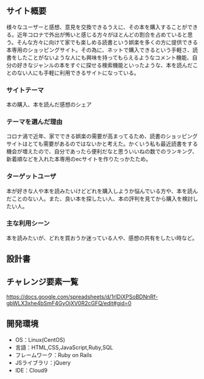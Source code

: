 # <bookers shop>

## サイト概要
様々なユーザーと感想、意見を交換できるうえに、その本を購入することができる。近年コロナで外出が怖いと感じる方々がほとんどの割合を占めていると思う。そんな方々に向けて家でも楽しめる読書という娯楽を多くの方に提供できる本専用のショッピングサイト。その為に、ネットで購入できるという手軽さ、読書をしたことがないような人にも興味を持ってもらえるようなコメント機能、自分の好きなジャンルの本をすぐに探せる検索機能といったような、本を読んだことのない人にも手軽に利用できるサイトになっている。

### サイトテーマ
本の購入、本を読んだ感想のシェア

### テーマを選んだ理由
コロナ渦で近年、家でできる娯楽の需要が高まってるため、読書のショッピングサイトはとても需要があるのではないかと考えた。かくいう私も最近読書をする機会が増えたので、自分であったら便利だなと思ういいねの数でのランキング、新着順などを入れた本専用のecサイトを作りたっかたため。

### ターゲットユーザ
本が好きな人や本を読みたいけどどれを購入しようか悩んでいる方や、本を読んだことのない人。また、良い本を探したい人、本の評判を見てから購入を検討したい人。

### 主な利用シーン
本を読みたいが、どれを買おうか迷っている人や、感想の共有をしたい時など。

## 設計書


## チャレンジ要素一覧
https://docs.google.com/spreadsheets/d/1rIDiXPSoBDNnRf-gbWLX3xhe4bSmF4GyOjXV0R2cGFQ/edit#gid=0

## 開発環境
- OS：Linux(CentOS)
- 言語：HTML,CSS,JavaScript,Ruby,SQL
- フレームワーク：Ruby on Rails
- JSライブラリ：jQuery
- IDE：Cloud9


